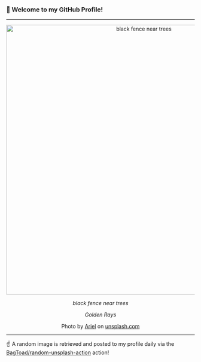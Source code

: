 ### 👋 Welcome to my GitHub Profile!

----

<div align="center">
  <img width="720" src="https://images.unsplash.com/photo-1527987345594-0942f289245f?crop=entropy&cs=tinysrgb&fit=max&fm=jpg&ixid=M3w1NTI0OTR8MHwxfHJhbmRvbXx8fHx8fHx8fDE3MjIyMzM0OTh8&ixlib=rb-4.0.3&q=80&w=1080" alt="black fence near trees">
  
  <em>black fence near trees</em>
  
  <em>Golden Rays</em>
  
  Photo by [Ariel](null) on [unsplash.com](https://unsplash.com/)
</div>

----

☝️ A random image is retrieved and posted to my profile daily via the [BagToad/random-unsplash-action](https://github.com/BagToad/random-unsplash-action) action!
